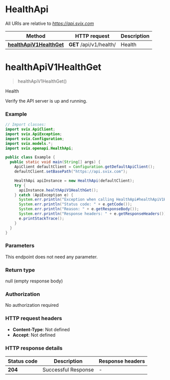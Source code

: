 # HealthApi

All URIs are relative to *https://api.svix.com*

Method | HTTP request | Description
------------- | ------------- | -------------
[**healthApiV1HealthGet**](HealthApi.md#healthApiV1HealthGet) | **GET** /api/v1/health/ | Health


<a name="healthApiV1HealthGet"></a>
# **healthApiV1HealthGet**
> healthApiV1HealthGet()

Health

Verify the API server is up and running.

### Example
```java
// Import classes:
import svix.ApiClient;
import svix.ApiException;
import svix.Configuration;
import svix.models.*;
import svix.openapi.HealthApi;

public class Example {
  public static void main(String[] args) {
    ApiClient defaultClient = Configuration.getDefaultApiClient();
    defaultClient.setBasePath("https://api.svix.com");

    HealthApi apiInstance = new HealthApi(defaultClient);
    try {
      apiInstance.healthApiV1HealthGet();
    } catch (ApiException e) {
      System.err.println("Exception when calling HealthApi#healthApiV1HealthGet");
      System.err.println("Status code: " + e.getCode());
      System.err.println("Reason: " + e.getResponseBody());
      System.err.println("Response headers: " + e.getResponseHeaders());
      e.printStackTrace();
    }
  }
}
```

### Parameters
This endpoint does not need any parameter.

### Return type

null (empty response body)

### Authorization

No authorization required

### HTTP request headers

 - **Content-Type**: Not defined
 - **Accept**: Not defined

### HTTP response details
| Status code | Description | Response headers |
|-------------|-------------|------------------|
**204** | Successful Response |  -  |

